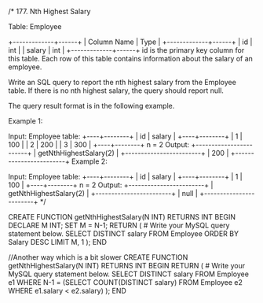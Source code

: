 /*
177. Nth Highest Salary

Table: Employee

+-------------+------+
| Column Name | Type |
+-------------+------+
| id          | int  |
| salary      | int  |
+-------------+------+
id is the primary key column for this table.
Each row of this table contains information about the salary of an employee.
 

Write an SQL query to report the nth highest salary from the Employee table. If there is no nth highest salary, the query should report null.

The query result format is in the following example.

 

Example 1:

Input: 
Employee table:
+----+--------+
| id | salary |
+----+--------+
| 1  | 100    |
| 2  | 200    |
| 3  | 300    |
+----+--------+
n = 2
Output: 
+------------------------+
| getNthHighestSalary(2) |
+------------------------+
| 200                    |
+------------------------+
Example 2:

Input: 
Employee table:
+----+--------+
| id | salary |
+----+--------+
| 1  | 100    |
+----+--------+
n = 2
Output: 
+------------------------+
| getNthHighestSalary(2) |
+------------------------+
| null                   |
+------------------------+
*/

CREATE FUNCTION getNthHighestSalary(N INT) RETURNS INT
BEGIN
DECLARE M INT;
SET M = N-1;
  RETURN (
      # Write your MySQL query statement below.
      SELECT DISTINCT salary FROM Employee ORDER BY Salary DESC LIMIT M, 1
  );
END

//Another way which is a bit slower
CREATE FUNCTION getNthHighestSalary(N INT) RETURNS INT
BEGIN
  RETURN (
      # Write your MySQL query statement below.
      SELECT DISTINCT salary FROM Employee e1 WHERE N-1 = (SELECT COUNT(DISTINCT salary) FROM Employee e2 WHERE e1.salary < e2.salary)
  );
END
